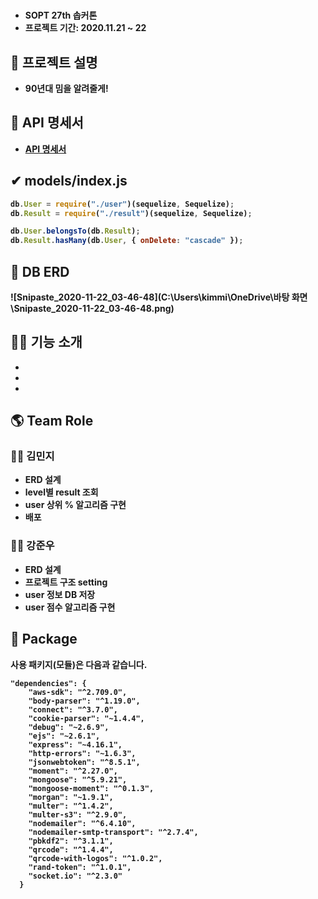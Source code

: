 <h1> </h1>

- <b> SOPT 27th 솝커톤
- 프로젝트 기간: 2020.11.21 ~ 22

## **💁 프로젝트 설명**

- **90년대 밈을 알려줄게!**

## **📑 API 명세서**

- **[API 명세서 ](https://github.com/SOPT27-JOB/JOB-SERVER/wiki/Cyworld-Server)**

## ✔ **models/index.js**

```jsx
db.User = require("./user")(sequelize, Sequelize);
db.Result = require("./result")(sequelize, Sequelize);

db.User.belongsTo(db.Result);
db.Result.hasMany(db.User, { onDelete: "cascade" });
```

## **📙 DB ERD**

![Snipaste_2020-11-22_03-46-48](C:\Users\kimmi\OneDrive\바탕 화면\Snipaste_2020-11-22_03-46-48.png)


## **🏃‍♂️ 기능 소개**

-
-
-

## **🌎 Team Role**

### **🙋‍♀️ 김민지**

- ERD 설계
- level별 result 조회
- user 상위 % 알고리즘 구현
- 배포

### **🙋‍♂️ 강준우**

- ERD 설계
- 프로젝트 구조 setting
- user 정보 DB 저장
- user 점수 알고리즘 구현

## **📘 Package**

사용 패키지(모듈)은 다음과 같습니다.

```
"dependencies": {
    "aws-sdk": "^2.709.0",
    "body-parser": "^1.19.0",
    "connect": "^3.7.0",
    "cookie-parser": "~1.4.4",
    "debug": "~2.6.9",
    "ejs": "~2.6.1",
    "express": "~4.16.1",
    "http-errors": "~1.6.3",
    "jsonwebtoken": "^8.5.1",
    "moment": "^2.27.0",
    "mongoose": "^5.9.21",
    "mongoose-moment": "^0.1.3",
    "morgan": "~1.9.1",
    "multer": "^1.4.2",
    "multer-s3": "^2.9.0",
    "nodemailer": "^6.4.10",
    "nodemailer-smtp-transport": "^2.7.4",
    "pbkdf2": "^3.1.1",
    "qrcode": "^1.4.4",
    "qrcode-with-logos": "^1.0.2",
    "rand-token": "^1.0.1",
    "socket.io": "^2.3.0"
  }
```
